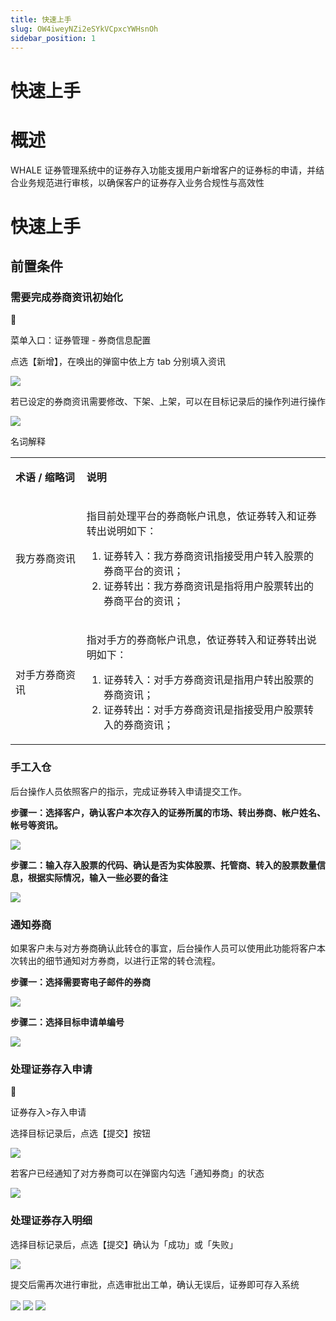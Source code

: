```yaml
---
title: 快速上手
slug: OW4iweyNZi2eSYkVCpxcYWHsnOh
sidebar_position: 1
---
```



# 快速上手

# 概述

WHALE 证券管理系统中的证券存入功能支援用户新增客户的证券标的申请，并结合业务规范进行审核，以确保客户的证券存入业务合规性与高效性

# 快速上手

## 前置条件

### 需要完成券商资讯初始化

<div class="callout callout-bg-6 callout-border-6">
<div class='callout-emoji'>📍</div>
<p>菜单入口：证券管理 - 券商信息配置</p>
</div>

点选【新增】，在唤出的弹窗中依上方 tab 分别填入资讯

<img src="/assets/J41GbdodxoiyTixCt8icBMehnwb.png" src-width="3818" src-height="1866" align="center"/>

若已设定的券商资讯需要修改、下架、上架，可以在目标记录后的操作列进行操作

<img src="/assets/TZY5blzu1oYqusxmx7IcZMwZnfd.png" src-width="3806" src-height="1854" align="center"/>

名词解释

<table>
<colgroup>
<col width="179"/>
<col width="641"/>
</colgroup>
<tbody>
<tr><td><p><strong>术语 / 缩略词</strong></p></td><td><p><strong>说明</strong></p></td></tr>
<tr><td><p>我方券商资讯</p></td><td><p>指目前处理平台的券商帐户讯息，依证券转入和证券转出说明如下：</p>
<ol>
<li>证券转入：我方券商资讯指接受用户转入股票的券商平台的资讯；</li>
<li>证券转出：我方券商资讯是指将用户股票转出的券商平台的资讯；</li>
</ol></td></tr>
<tr><td><p>对手方券商资讯</p></td><td><p>指对手方的券商帐户讯息，依证券转入和证券转出说明如下：</p>
<ol>
<li>证券转入：对手方券商资讯是指用户转出股票的券商资讯；</li>
<li>证券转出：对手方券商资讯是指接受用户股票转入的券商资讯；</li>
</ol></td></tr>
</tbody>
</table>

### 手工入仓

后台操作人员依照客户的指示，完成证券转入申请提交工作。

**步骤一：选择客户，确认客户本次存入的证券所属的市场、转出券商、帐户姓名、帐号等资讯。**

<img src="/assets/Z3AJbkZyIopjlyx63EEc9WLYn5H.png" src-width="3814" src-height="1758" align="center"/>

**步骤二：输入存入股票的代码、确认是否为实体股票、托管商、转入的股票数量信息，根据实际情况，输入一些必要的备注**

<img src="/assets/OcapbiHJSoWS1ox06ZncCXS7nkf.png" src-width="3812" src-height="1852" align="center"/>

### 通知券商

如果客户未与对方券商确认此转仓的事宜，后台操作人员可以使用此功能将客户本次转出的细节通知对方券商，以进行正常的转仓流程。

**步骤一：选择需要寄电子邮件的券商**

<img src="/assets/Wn16bRSK7oMC7wxgGpbc7dwfnMU.png" src-width="3814" src-height="1852" align="center"/>

**步骤二：选择目标申请单编号**

<img src="/assets/USMjbblxRomX0TxgoEUcm8Ffn8d.png" src-width="3834" src-height="1858" align="center"/>

### 处理证券存入申请

<div class="callout callout-bg-6 callout-border-6">
<div class='callout-emoji'>📍</div>
<p>证券存入&gt;存入申请</p>
</div>

选择目标记录后，点选【提交】按钮

<img src="/assets/Sad3bbk0OoERW1xmRp0caIAXnsf.png" src-width="3818" src-height="1772" align="center"/>

若客户已经通知了对方券商可以在弹窗内勾选「通知券商」的状态

<img src="/assets/JJ2ebGs5uoUR2fxQHVmcwIn4n1b.png" src-width="3840" src-height="1858" align="center"/>

### 处理证券存入明细

选择目标记录后，点选【提交】确认为「成功」或「失败」

<img src="/assets/VUb7bnHP7oCqLuxzEpFcAKGin2d.png" src-width="3824" src-height="1830" align="center"/>

提交后需再次进行审批，点选审批出工单，确认无误后，证券即可存入系统

<img src="/assets/M1CrbnWI2oHMuixfaAFcSfQfnoh.png" src-width="3814" src-height="856" align="center"/>

<img src="/assets/C1aBb3mxToQpDMx6Cf3cfGUTnVd.png" src-width="1560" src-height="1764" align="center"/>

<img src="/assets/VH9QbLGWSoLeglxBfPKcijmznjW.png" src-width="3318" src-height="926" align="center"/>

## 
